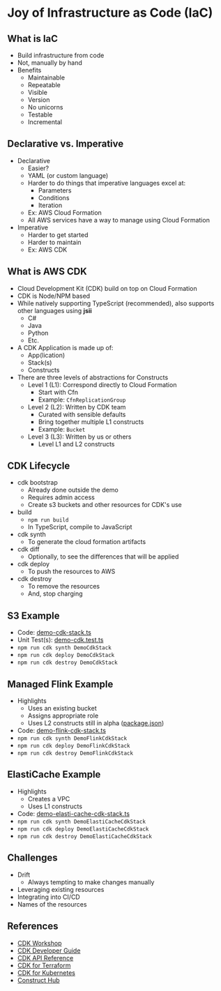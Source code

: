 # Joy of Infrastructure as Code (IaC)

## What is IaC
- Build infrastructure from code
- Not, manually by hand
- Benefits
  - Maintainable
  - Repeatable
  - Visible
  - Version
  - No unicorns
  - Testable
  - Incremental

## Declarative vs. Imperative
- Declarative
  - Easier?
  - YAML (or custom language)
  - Harder to do things that imperative languages excel at:
    - Parameters
    - Conditions
    - Iteration
  - Ex: AWS Cloud Formation
  - All AWS services have a way to manage using Cloud Formation
- Imperative
  - Harder to get started
  - Harder to maintain
  - Ex: AWS CDK

## What is AWS CDK
- Cloud Development Kit (CDK) build on top on Cloud Formation
- CDK is Node/NPM based
- While natively supporting TypeScript (recommended), also supports other languages using **jsii**
  - C#
  - Java
  - Python
  - Etc.
- A CDK Application is made up of:
  - App(lication)
  - Stack(s)
  - Constructs
- There are three levels of abstractions for Constructs
  - Level 1 (L1): Correspond directly to Cloud Formation
    - Start with Cfn
    - Example: `CfnReplicationGroup`
  - Level 2 (L2): Written by CDK team
    - Curated with sensible defaults
    - Bring together multiple L1 constructs
    - Example: `Bucket`
  - Level 3 (L3): Written by us or others
    - Level L1 and L2 constructs

## CDK Lifecycle
- cdk bootstrap
  - Already done outside the demo
  - Requires admin access
  - Create s3 buckets and other resources for CDK's use
- build
  - `npm run build`
  - In TypeScript, compile to JavaScript
- cdk synth
  - To generate the cloud formation artifacts
- cdk diff
  - Optionally, to see the differences that will be applied
- cdk deploy
  - To push the resources to AWS
- cdk destroy
  - To remove the resources
  - And, stop charging

## S3 Example
- Code: [demo-cdk-stack.ts](lib%2Fdemo-cdk-stack.ts)
- Unit Test(s): [demo-cdk.test.ts](test%2Fdemo-cdk.test.ts)
- `npm run cdk synth DemoCdkStack`
- `npm run cdk deploy DemoCdkStack`
- `npm run cdk destroy DemoCdkStack`

## Managed Flink Example
- Highlights
  - Uses an existing bucket
  - Assigns appropriate role
  - Uses L2 constructs still in alpha ([package.json](package.json))
- Code: [demo-flink-cdk-stack.ts](lib%2Fdemo-flink-cdk-stack.ts)
- `npm run cdk synth DemoFlinkCdkStack`
- `npm run cdk deploy DemoFlinkCdkStack`
- `npm run cdk destroy DemoFlinkCdkStack`

## ElastiCache Example
- Highlights
  - Creates a VPC
  - Uses L1 constructs
- Code: [demo-elasti-cache-cdk-stack.ts](lib%2Fdemo-elasti-cache-cdk-stack.ts)
- `npm run cdk synth DemoElastiCacheCdkStack`
- `npm run cdk deploy DemoElastiCacheCdkStack`
- `npm run cdk destroy DemoElastiCacheCdkStack`

## Challenges
- Drift
  - Always tempting to make changes manually
- Leveraging existing resources
- Integrating into CI/CD
- Names of the resources 

## References
- [CDK Workshop](https://cdkworkshop.com/)
- [CDK Developer Guide](https://docs.aws.amazon.com/cdk/v2/guide/home.html)
- [CDK API Reference](https://docs.aws.amazon.com/cdk/api/v2/docs/aws-construct-library.html)
- [CDK for Terraform](https://developer.hashicorp.com/terraform/cdktf)
- [CDK for Kubernetes](https://cdk8s.io/)
- [Construct Hub](https://constructs.dev/)